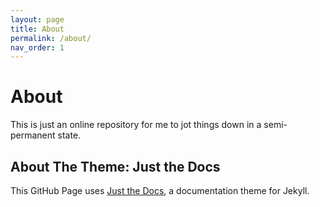 ```yaml
---
layout: page
title: About
permalink: /about/
nav_order: 1
---
```


# About

This is just an online repository for me to jot things down in a semi-permanent state.

## About The Theme: Just the Docs

This GitHub Page uses [Just the Docs](https://just-the-docs.github.io/just-the-docs), a documentation theme for Jekyll.
